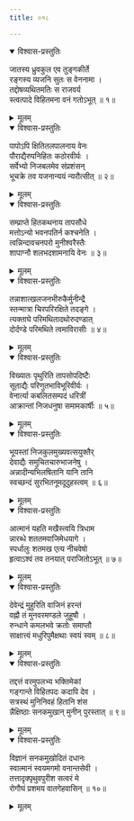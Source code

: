 ```yaml
---
title: ०१८

---
```

<div class="audioEmbed"  caption="सीतालक्ष्मी-वाचनम्" src="https://archive.org/download/nArAyaNIyam-shlokawise-audio/018/018_01.mp3"></div>
<details open><summary>विश्वास-प्रस्तुतिः</summary>

जातस्य ध्रुवकुल एव तुङ्गकीर्ते  
रङ्गस्य व्यजनि सुतः स वेननामा ।  
तद्दोषव्यथितमतिः स राजवर्य  
स्त्वत्पादे विहितमना वनं गतोऽभूत् ॥ १॥
</details>
<details><summary>मूलम्</summary>

जातस्य ध्रुवकुल एव तुङ्गकीर्ते  
रङ्गस्य व्यजनि सुतः स वेननामा ।  
तद्दोषव्यथितमतिः स राजवर्य  
स्त्वत्पादे विहितमना वनं गतोऽभूत् ॥ १॥
</details>



<div class="audioEmbed"  caption="सीतालक्ष्मी-वाचनम्" src="https://archive.org/download/nArAyaNIyam-shlokawise-audio/018/018_02.mp3"></div>
<details open><summary>विश्वास-प्रस्तुतिः</summary>

पापोऽपि क्षितितलपालनाय वेनः  
पौराद्यैरुपनिहितः कठोरवीर्यः ।  
सर्वेभ्यो निजबलमेव संप्रशंसन्  
भूचक्रे तव यजनान्ययं न्यरौत्सीत् ॥ २॥
</details>
<details><summary>मूलम्</summary>

पापोऽपि क्षितितलपालनाय वेनः  
पौराद्यैरुपनिहितः कठोरवीर्यः ।  
सर्वेभ्यो निजबलमेव संप्रशंसन्  
भूचक्रे तव यजनान्ययं न्यरौत्सीत् ॥ २॥
</details>



<div class="audioEmbed"  caption="सीतालक्ष्मी-वाचनम्" src="https://archive.org/download/nArAyaNIyam-shlokawise-audio/018/018_03.mp3"></div>
<details open><summary>विश्वास-प्रस्तुतिः</summary>

सम्प्राप्ते हितकथनाय तापसौधे  
मत्तोऽन्यो भवनपतिर्न कश्चनेति ।  
त्वन्निन्दावचनपरो मुनीश्वरैस्तैः  
शापाग्नौ शलभदशामनायि वेनः ॥ ३॥
</details>
<details><summary>मूलम्</summary>

सम्प्राप्ते हितकथनाय तापसौधे  
मत्तोऽन्यो भवनपतिर्न कश्चनेति ।  
त्वन्निन्दावचनपरो मुनीश्वरैस्तैः  
शापाग्नौ शलभदशामनायि वेनः ॥ ३॥
</details>



<div class="audioEmbed"  caption="सीतालक्ष्मी-वाचनम्" src="https://archive.org/download/nArAyaNIyam-shlokawise-audio/018/018_04.mp3"></div>
<details open><summary>विश्वास-प्रस्तुतिः</summary>

तन्नाशात्खलजनभीरुकैर्मुनीन्द्रै  
स्तन्मात्रा चिरपरिरक्षिते तदङ्गे ।  
त्यक्ताघे परिमथितादथोरुदण्डात्  
दोर्दण्डे परिमथिते त्वमाविरासीः ॥ ४॥
</details>
<details><summary>मूलम्</summary>

तन्नाशात्खलजनभीरुकैर्मुनीन्द्रै  
स्तन्मात्रा चिरपरिरक्षिते तदङ्गे ।  
त्यक्ताघे परिमथितादथोरुदण्डात्  
दोर्दण्डे परिमथिते त्वमाविरासीः ॥ ४॥
</details>



<div class="audioEmbed"  caption="सीतालक्ष्मी-वाचनम्" src="https://archive.org/download/nArAyaNIyam-shlokawise-audio/018/018_05.mp3"></div>
<details open><summary>विश्वास-प्रस्तुतिः</summary>

विख्यातः पृथुरिति तापसोपदिष्टैः  
सूताद्यैः परिणुतभाविभूरिवीर्यः ।  
वेनार्त्या कबलितसम्पदं धरित्रीं  
आक्रान्तां निजधनुषा समामकार्षीः ॥ ५॥
</details>
<details><summary>मूलम्</summary>

विख्यातः पृथुरिति तापसोपदिष्टैः  
सूताद्यैः परिणुतभाविभूरिवीर्यः ।  
वेनार्त्या कबलितसम्पदं धरित्रीं  
आक्रान्तां निजधनुषा समामकार्षीः ॥ ५॥
</details>



<div class="audioEmbed"  caption="सीतालक्ष्मी-वाचनम्" src="https://archive.org/download/nArAyaNIyam-shlokawise-audio/018/018_06.mp3"></div>
<details open><summary>विश्वास-प्रस्तुतिः</summary>

भूयस्तां निजकुलमुख्यवत्सयुक्तैर्  
देवाद्यैः समुचितचारुभाजनेषु ।  
अन्नादीन्यभिलषितानि यानि तानि  
स्वच्छन्दं सुरभितनूमदूदुहस्त्वम् ॥ ६॥
</details>
<details><summary>मूलम्</summary>

भूयस्तां निजकुलमुख्यवत्सयुक्तैर्  
देवाद्यैः समुचितचारुभाजनेषु ।  
अन्नादीन्यभिलषितानि यानि तानि  
स्वच्छन्दं सुरभितनूमदूदुहस्त्वम् ॥ ६॥
</details>



<div class="audioEmbed"  caption="सीतालक्ष्मी-वाचनम्" src="https://archive.org/download/nArAyaNIyam-shlokawise-audio/018/018_07.mp3"></div>
<details open><summary>विश्वास-प्रस्तुतिः</summary>

आत्मानं यहति मखैस्त्वयि त्रिधाम  
न्नारब्धे शततमवाजिमेधयागे ।  
स्पर्धालुः शतमख एत्य नीचवेषो  
हृत्वाऽश्वं तव तनयात् पराजितोऽभूत् ॥ ७॥
</details>
<details><summary>मूलम्</summary>

आत्मानं यहति मखैस्त्वयि त्रिधाम  
न्नारब्धे शततमवाजिमेधयागे ।  
स्पर्धालुः शतमख एत्य नीचवेषो  
हृत्वाऽश्वं तव तनयात् पराजितोऽभूत् ॥ ७॥
</details>



<div class="audioEmbed"  caption="सीतालक्ष्मी-वाचनम्" src="https://archive.org/download/nArAyaNIyam-shlokawise-audio/018/018_08.mp3"></div>
<details open><summary>विश्वास-प्रस्तुतिः</summary>

देवेन्द्रं मुहुरिति वाजिनं हरन्तं  
वह्नौ तं मुनवरमण्डले जुहूषौ ।  
रुन्धाने कमलभवे क्रतोः समाप्तौ  
साक्षात्त्वं मधुरिपुमैक्षथाः स्वयं स्वम् ॥ ८॥
</details>
<details><summary>मूलम्</summary>

देवेन्द्रं मुहुरिति वाजिनं हरन्तं  
वह्नौ तं मुनवरमण्डले जुहूषौ ।  
रुन्धाने कमलभवे क्रतोः समाप्तौ  
साक्षात्त्वं मधुरिपुमैक्षथाः स्वयं स्वम् ॥ ८॥
</details>



<div class="audioEmbed"  caption="सीतालक्ष्मी-वाचनम्" src="https://archive.org/download/nArAyaNIyam-shlokawise-audio/018/018_09.mp3"></div>
<details open><summary>विश्वास-प्रस्तुतिः</summary>

तद्दत्तं वरमुपलभ्य भक्तिमेकां  
गङ्गान्ते विहितपदः कदापि देव ।  
सत्रस्थं मुनिनिवहं हितानि शंस  
न्नैक्षिष्ठाः सनकमुखान् मुनीन् पुरस्तात् ॥ ९॥
</details>
<details><summary>मूलम्</summary>

तद्दत्तं वरमुपलभ्य भक्तिमेकां  
गङ्गान्ते विहितपदः कदापि देव ।  
सत्रस्थं मुनिनिवहं हितानि शंस  
न्नैक्षिष्ठाः सनकमुखान् मुनीन् पुरस्तात् ॥ ९॥
</details>



<div class="audioEmbed"  caption="सीतालक्ष्मी-वाचनम्" src="https://archive.org/download/nArAyaNIyam-shlokawise-audio/018/018_10.mp3"></div>
<details open><summary>विश्वास-प्रस्तुतिः</summary>

विज्ञानं सनकमुखोदितं दधानः  
स्वात्मानं स्वयमगमो वनान्तसेवी ।  
तत्तादृक्पृथुवपुरीश सत्वरं मे  
रोगौघं प्रशमय वातगेहवासिन् ॥ १०॥
</details>
<details><summary>मूलम्</summary>

विज्ञानं सनकमुखोदितं दधानः  
स्वात्मानं स्वयमगमो वनान्तसेवी ।  
तत्तादृक्पृथुवपुरीश सत्वरं मे  
रोगौघं प्रशमय वातगेहवासिन् ॥ १०॥
</details>

